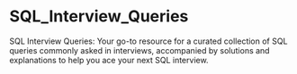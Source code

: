 # SQL_Interview_Queries
SQL Interview Queries: Your go-to resource for a curated collection of SQL queries commonly asked in interviews, accompanied by solutions and explanations to help you ace your next SQL interview.
